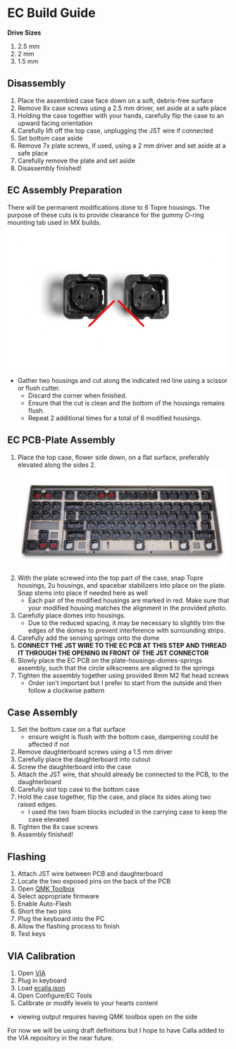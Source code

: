
# EC Build Guide
**Drive Sizes**
1. 2.5 mm
2. 2 mm
3. 1.5 mm
## Disassembly
1. Place the assembled case face down on a soft, debris-free surface
2. Remove 8x case screws using a 2.5 mm driver, set aside at a safe place
3. Holding the case together with your hands, carefully flip the case to an upward facing orientation
4. Carefully lift off the top case, unplugging the JST wire if connected
5. Set bottom case aside
6. Remove 7x plate screws, if used, using a 2 mm driver and set aside at a safe  place
7. Carefully remove the plate and set aside
8. Disassembly finished!
## EC Assembly Preparation
There will be permanent modifications done to 6 Topre housings. The purpose of these cuts is to provide clearance for the gummy O-ring mounting tab used in MX builds.
![topcase-plate-housings assembly](../../misc/images/EC1.png)
-   Gather two housings and cut along the indicated red line using a scissor or flush cutter.
    -   Discard the corner when finished.
    -   Ensure that the cut is clean and the bottom of the housings remains flush.
    -   Repeat 2 additional times for a total of 6 modified housings.
## EC PCB-Plate Assembly
1. Place the top case, flower side down, on a flat surface, preferably elevated along the sides
2.![topcase-plate-housings assembly](../../misc/images/EC2.png)
3. With the plate screwed into the top part of the case,  snap Topre housings, 2u housings, and spacebar stabilizers into place on the plate. Snap stems into place if needed here as well
    -   Each pair of the modified housings are marked in red. Make sure that your modified housing matches the alignment in the provided photo.
4. Carefully place domes into housings.
    -   Due to the reduced spacing, it may be necessary to slightly trim the edges of the domes to prevent interference with surrounding strips.
5. Carefully add the sensing springs onto the dome
6. **CONNECT THE JST WIRE TO THE EC PCB AT THIS STEP AND THREAD IT THROUGH THE OPENING IN FRONT OF THE JST CONNECTOR**
7. Slowly place the EC PCB on the plate-housings-domes-springs assembly, such that the circle silkscreens are aligned to the springs
8. Tighten the assembly together using provided 8mm M2 flat head screws
	- Order isn't important but I prefer to start from the outside and then follow a clockwise pattern
## Case Assembly
1. Set the bottom case on a flat surface
	- ensure weight is flush with the bottom case, dampening could be affected if not
2. Remove daughterboard screws using a 1.5 mm driver
3. Carefully place the daughterboard into cutout
4. Screw the daughterboard into the case 
5. Attach the JST wire, that should already be connected to the PCB, to the daughterboard
9. Carefully slot top case to the bottom case
10. Hold the case together, flip the case, and place its sides along two raised edges. 
	- I used the two foam blocks included in the carrying case to keep the case elevated
11. Tighten the 8x case screws
12. Assembly finished!
## Flashing
1. Attach JST wire between PCB and daughterboard
3. Locate the two exposed pins on the back of the PCB
4. Open [QMK Toolbox](https://www.google.com/search?q=qmk+toolbox&rlz=1C1CHBF_enUS1049US1049&oq=qmk+toolbox&gs_lcrp=EgZjaHJvbWUyBggAEEUYOdIBCDE2MzNqMGo3qAIAsAIA&sourceid=chrome&ie=UTF-8)
5. Select appropriate firmware
6. Enable Auto-Flash
7. Short the two pins
8. Plug the keyboard into the PC
9. Allow the flashing process to finish
10. Test keys
## VIA Calibration
1. Open [VIA](https://www.caniusevia.com/)
2. Plug in keyboard
3. Load [ecalla.json](firmware/ECVIADraftDefinition/ecalla.json)
4. Open Configure/EC Tools
5. Calibrate or modify levels to your hearts content
- viewing output requires having QMK toolbox open on the side



For now we will be using draft definitions but I hope to have Calla added to the VIA repository in the near future.
